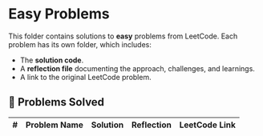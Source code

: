 # Easy Problems

This folder contains solutions to **easy** problems from LeetCode. Each problem has its own folder, which includes:
- The **solution code**.
- A **reflection file** documenting the approach, challenges, and learnings.
- A link to the original LeetCode problem.

## 📜 Problems Solved
| #   | Problem Name                         | Solution | Reflection  | LeetCode Link
|-----|--------------------------------------|----------|-------------|-------------------------------------------------|
